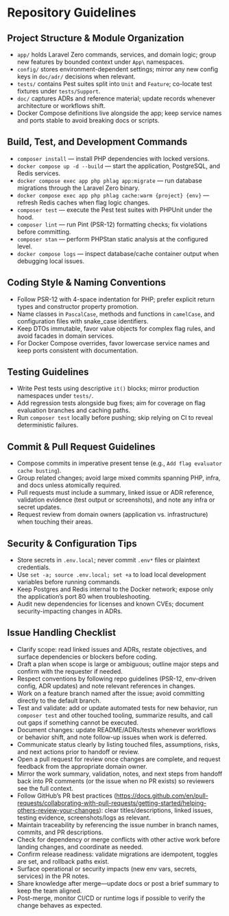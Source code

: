 # Repository Guidelines

## Project Structure & Module Organization

-   `app/` holds Laravel Zero commands, services, and domain logic; group new features by bounded context under `App\` namespaces.
-   `config/` stores environment-dependent settings; mirror any new config keys in `doc/adr/` decisions when relevant.
-   `tests/` contains Pest suites split into `Unit` and `Feature`; co-locate test fixtures under `tests/Support`.
-   `doc/` captures ADRs and reference material; update records whenever architecture or workflows shift.
-   Docker Compose definitions live alongside the app; keep service names and ports stable to avoid breaking docs or scripts.

## Build, Test, and Development Commands

-   `composer install` — install PHP dependencies with locked versions.
-   `docker compose up -d --build` — start the application, PostgreSQL, and Redis services.
-   `docker compose exec app php phlag app:migrate` — run database migrations through the Laravel Zero binary.
-   `docker compose exec app php phlag cache:warm {project} {env}` — refresh Redis caches when flag logic changes.
-   `composer test` — execute the Pest test suites with PHPUnit under the hood.
-   `composer lint` — run Pint (PSR-12) formatting checks; fix violations before committing.
-   `composer stan` — perform PHPStan static analysis at the configured level.
-   `docker compose logs` — inspect database/cache container output when debugging local issues.

## Coding Style & Naming Conventions

-   Follow PSR-12 with 4-space indentation for PHP; prefer explicit return types and constructor property promotion.
-   Name classes in `PascalCase`, methods and functions in `camelCase`, and configuration files with snake_case identifiers.
-   Keep DTOs immutable, favor value objects for complex flag rules, and avoid facades in domain services.
-   For Docker Compose overrides, favor lowercase service names and keep ports consistent with documentation.

## Testing Guidelines

-   Write Pest tests using descriptive `it()` blocks; mirror production namespaces under `tests/`.
-   Add regression tests alongside bug fixes; aim for coverage on flag evaluation branches and caching paths.
-   Run `composer test` locally before pushing; skip relying on CI to reveal deterministic failures.

## Commit & Pull Request Guidelines

-   Compose commits in imperative present tense (e.g., `Add flag evaluator cache busting`).
-   Group related changes; avoid large mixed commits spanning PHP, infra, and docs unless atomically required.
-   Pull requests must include a summary, linked issue or ADR reference, validation evidence (test output or screenshots), and note any infra or secret updates.
-   Request review from domain owners (application vs. infrastructure) when touching their areas.

## Security & Configuration Tips

-   Store secrets in `.env.local`; never commit `.env*` files or plaintext credentials.
-   Use `set -a; source .env.local; set +a` to load local development variables before running commands.
-   Keep Postgres and Redis internal to the Docker network; expose only the application’s port 80 when troubleshooting.
-   Audit new dependencies for licenses and known CVEs; document security-impacting changes in ADRs.

## Issue Handling Checklist

-   Clarify scope: read linked issues and ADRs, restate objectives, and surface dependencies or blockers before coding.
-   Draft a plan when scope is large or ambiguous; outline major steps and confirm with the requester if needed.
-   Respect conventions by following repo guidelines (PSR-12, env-driven config, ADR updates) and note relevant references in changes.
-   Work on a feature branch named after the issue; avoid committing directly to the default branch.
-   Test and validate: add or update automated tests for new behavior, run `composer test` and other touched tooling, summarize results, and call out gaps if something cannot be executed.
-   Document changes: update README/ADRs/tests whenever workflows or behavior shift, and note follow-up issues when work is deferred.
-   Communicate status clearly by listing touched files, assumptions, risks, and next actions prior to handoff or review.
-   Open a pull request for review once changes are complete, and request feedback from the appropriate domain owner.
-   Mirror the work summary, validation, notes, and next steps from handoff back into PR comments (or the issue when no PR exists) so reviewers see the full context.
-   Follow GitHub’s PR best practices (https://docs.github.com/en/pull-requests/collaborating-with-pull-requests/getting-started/helping-others-review-your-changes): clear titles/descriptions, linked issues, testing evidence, screenshots/logs as relevant.
-   Maintain traceability by referencing the issue number in branch names, commits, and PR descriptions.
-   Check for dependency or merge conflicts with other active work before landing changes, and coordinate as needed.
-   Confirm release readiness: validate migrations are idempotent, toggles are set, and rollback paths exist.
-   Surface operational or security impacts (new env vars, secrets, services) in the PR notes.
-   Share knowledge after merge—update docs or post a brief summary to keep the team aligned.
-   Post-merge, monitor CI/CD or runtime logs if possible to verify the change behaves as expected.
